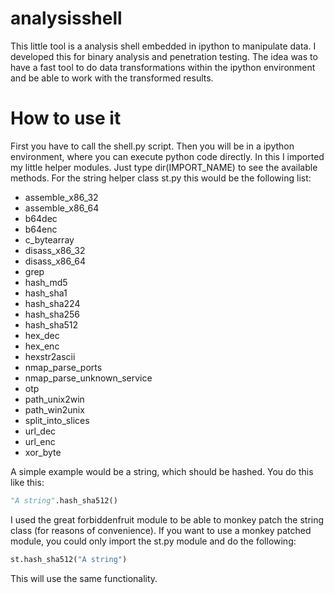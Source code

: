 # analysisshell

This little tool is a analysis shell embedded in ipython to manipulate data.
I developed this for binary analysis and penetration testing. The idea was to have a fast tool to do data transformations
within the ipython environment and be able to work with the transformed results. 

# How to use it

First you have to call the shell.py script. Then you will be in a ipython environment, where you can execute python code
directly. In this I imported my little helper modules. Just type dir(IMPORT_NAME) to see the available methods. For the string 
helper class st.py this would be the following list:

- assemble_x86_32
- assemble_x86_64
- b64dec
- b64enc
- c_bytearray
- disass_x86_32
- disass_x86_64
- grep
- hash_md5
- hash_sha1
- hash_sha224
- hash_sha256
- hash_sha512
- hex_dec
- hex_enc
- hexstr2ascii
- nmap_parse_ports
- nmap_parse_unknown_service
- otp
- path_unix2win
- path_win2unix
- split_into_slices
- url_dec
- url_enc
- xor_byte

A simple example would be a string, which should be hashed. You do this like this:
```python
"A string".hash_sha512()
```
I used the great forbiddenfruit module to be able to monkey patch the string class (for reasons of convenience). 
If you want to use a monkey patched module, you could only import the st.py module and do the following:

```python
st.hash_sha512("A string")
```
This will use the same functionality. 

